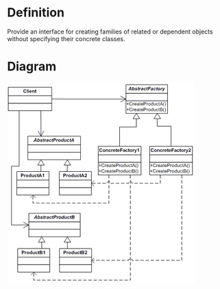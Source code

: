 # Definition
Provide an interface for creating families of related or dependent objects without specifying their concrete classes.

# Diagram
![Abstract Factory](uml-diagram.gif)
